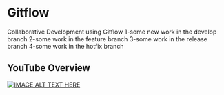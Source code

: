 # Gitflow
Collaborative Development using Gitflow
1-some new work in the develop branch
2-some work in the feature branch
3-some work in the release branch
4-some work in the hotfix branch


## YouTube Overview

[![IMAGE ALT TEXT HERE](https://img.youtube.com/vi/VuvH0oeU5ms/0.jpg)](https://www.youtube.com/watch?v=VuvH0oeU5ms)
